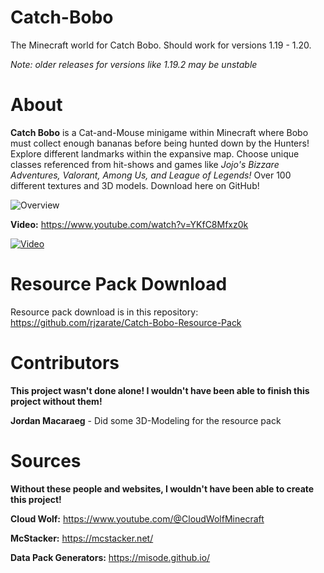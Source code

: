 # Catch-Bobo
The Minecraft world for Catch Bobo. Should work for versions 1.19 - 1.20.

*Note: older releases for versions like 1.19.2 may be unstable*

# About
**Catch Bobo** is a Cat-and-Mouse minigame within Minecraft where Bobo must collect enough bananas before being hunted down by the Hunters! Explore different landmarks within the expansive map. Choose unique classes referenced from hit-shows and games like *Jojo's Bizzare Adventures, Valorant, Among Us, and League of Legends!* Over 100 different textures and 3D models. Download here on GitHub!

![Overview](https://github.com/rjzarate/Catch-Bobo/assets/115201416/526e4b63-1520-4759-8be7-bcc8fca94de9)

**Video:** https://www.youtube.com/watch?v=YKfC8Mfxz0k

[![Video](https://github.com/rjzarate/Catch-Bobo/assets/115201416/aa7ecaf0-3b12-4a2f-9fd7-264d4b257b9a)](https://www.youtube.com/watch?v=YKfC8Mfxz0k)

# Resource Pack Download
Resource pack download is in this repository: https://github.com/rjzarate/Catch-Bobo-Resource-Pack

# Contributors
**This project wasn't done alone! I wouldn't have been able to finish this project without them!**

**Jordan Macaraeg** - Did some 3D-Modeling for the resource pack


# Sources
**Without these people and websites, I wouldn't have been able to create this project!**

**Cloud Wolf:** https://www.youtube.com/@CloudWolfMinecraft

**McStacker:** https://mcstacker.net/

**Data Pack Generators:** https://misode.github.io/
